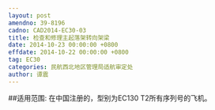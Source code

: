 ```yaml
---
layout: post
amendno: 39-8196
cadno: CAD2014-EC30-03
title: 检查和修理主起落架转向架梁
date: 2014-10-23 00:00:00 +0800
effdate: 2014-10-22 00:00:00 +0800
tag: EC30
categories: 民航西北地区管理局适航审定处
author: 谭震
---
```


##适用范围:
在中国注册的，型别为EC130 T2所有序列号的飞机。

